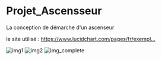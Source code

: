 # Projet_Ascensseur


La conception de démarche d'un ascenseur 


le site utilisé : https://www.lucidchart.com/pages/fr/exempl…


![img1](https://github.com/GI-AGL/projet-MouadSaber/assets/148712620/3d597c11-d84f-4627-83da-07eb10fea4d3)
![img2](https://github.com/GI-AGL/projet-MouadSaber/assets/148712620/dbec4712-de13-4c4a-a9fb-b41d5b269e7d)
![img_complete](https://github.com/GI-AGL/projet-MouadSaber/assets/148712620/303d615c-cc11-4bcd-bcad-34328e6af43a)


